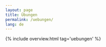 ```yaml
---
layout: page
title: Übungen
permalink: /uebungen/
lang: de
---
```


{% include overview.html tag='uebungen' %}
